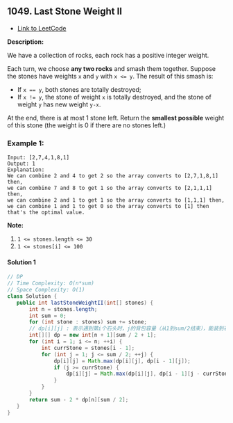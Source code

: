 ## 1049. Last Stone Weight II

- [Link to LeetCode](https://leetcode.com/problems/last-stone-weight-ii/)

**Description:**



We have a collection of rocks, each rock has a positive integer weight.

Each turn, we choose **any two rocks** and smash them together. Suppose the stones have weights `x` and `y` with `x <= y`. The result of this smash is:

- If `x == y`, both stones are totally destroyed;
- If `x != y`, the stone of weight `x` is totally destroyed, and the stone of weight `y` has new weight `y-x`.

At the end, there is at most 1 stone left. Return the **smallest possible** weight of this stone (the weight is 0 if there are no stones left.)





<!-- tabs:start -->

### **Example 1:**

```
Input: [2,7,4,1,8,1]
Output: 1
Explanation: 
We can combine 2 and 4 to get 2 so the array converts to [2,7,1,8,1] then,
we can combine 7 and 8 to get 1 so the array converts to [2,1,1,1] then,
we can combine 2 and 1 to get 1 so the array converts to [1,1,1] then,
we can combine 1 and 1 to get 0 so the array converts to [1] then that's the optimal value.
```

<!-- tabs:end -->



**Note:**

1. `1 <= stones.length <= 30`
2. `1 <= stones[i] <= 100`



<!-- tabs:start -->

#### **Solution 1**



```java
// DP
// Time Complexity: O(n*sum)
// Space Complexity: O(1)
class Solution {
   public int lastStoneWeightII(int[] stones) {
       int n = stones.length;
       int sum = 0;
       for (int stone : stones) sum += stone;
       // dp[i][j] : 表示遇到第i个石头时，j的背包容量（从1到sum/2结束），能装到石头的重量
       int[][] dp = new int[n + 1][sum / 2 + 1];
       for (int i = 1; i <= n; ++i) {
           int currStone = stones[i - 1];
           for (int j = 1; j <= sum / 2; ++j) {
               dp[i][j] = Math.max(dp[i][j], dp[i - 1][j]);
               if (j >= currStone) {
                   dp[i][j] = Math.max(dp[i][j], dp[i - 1][j - currStone] + currStone);
               }
           }
       }
       return sum - 2 * dp[n][sum / 2];
   }
}
```



<!-- tabs:end -->



